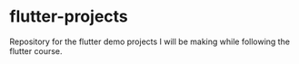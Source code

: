 # flutter-projects
Repository for the flutter demo projects I will be making while following the flutter course.
